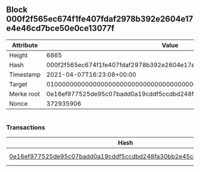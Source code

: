 ## Block 000f2f565ec674f1fe407fdaf2978b392e2604e17e4e46cd7bce50e0ce13077f

Attribute | Value
--- | ---
Height | 6865
Hash | 000f2f565ec674f1fe407fdaf2978b392e2604e17e4e46cd7bce50e0ce13077f
Timestamp | 2021-04-07T16:23:08+00:00
Target | 0100000000000000000000000000000000000000000000000000000000000000
Merke root | 0e16ef977525de95c07badd0a19cddf5ccdbd248fa30bb2e45cde622647ac903
Nonce | 372935906

```

```

### Transactions

Hash | Amount
--- | ---
[0e16ef977525de95c07badd0a19cddf5ccdbd248fa30bb2e45cde622647ac903](0e16ef977525de95c07badd0a19cddf5ccdbd248fa30bb2e45cde622647ac903.md) | 10.00000000 SKEPTI 
